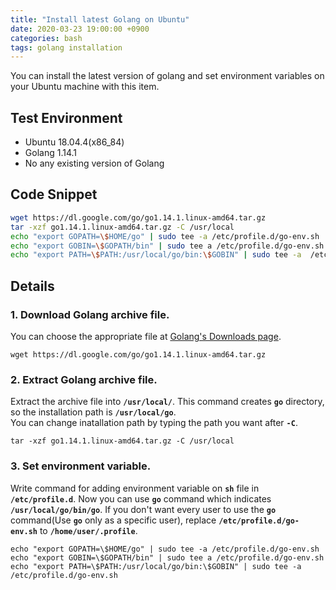 ```yaml
---
title: "Install latest Golang on Ubuntu"
date: 2020-03-23 19:00:00 +0900
categories: bash
tags: golang installation
---
```

You can install the latest version of golang and set environment variables on your Ubuntu machine with this item.

## Test Environment

* Ubuntu 18.04.4(x86_84)
* Golang 1.14.1
* No any existing version of Golang

## Code Snippet

```bash
wget https://dl.google.com/go/go1.14.1.linux-amd64.tar.gz
tar -xzf go1.14.1.linux-amd64.tar.gz -C /usr/local
echo "export GOPATH=\$HOME/go" | sudo tee -a /etc/profile.d/go-env.sh
echo "export GOBIN=\$GOPATH/bin" | sudo tee a /etc/profile.d/go-env.sh
echo "export PATH=\$PATH:/usr/local/go/bin:\$GOBIN" | sudo tee -a  /etc/profile.d/go-env.sh
```

## Details

### 1. Download Golang archive file. 

You can choose the appropriate file at [Golang's Downloads page][go-dl].

    wget https://dl.google.com/go/go1.14.1.linux-amd64.tar.gz
    
### 2. Extract Golang archive file. 

Extract the archive file into **`/usr/local/`**. This command creates **`go`** directory, so the installation path is **`/usr/local/go`**.   
You can change inatallation path by typing the path you want after **`-C`**.

    tar -xzf go1.14.1.linux-amd64.tar.gz -C /usr/local
    
### 3. Set environment variable.

Write command for adding environment variable on **`sh`** file in **`/etc/profile.d`**. Now you can use **`go`** command which indicates **`/usr/local/go/bin/go`**.
If you don't want every user to use the **`go`** command(Use **`go`** only as a specific user), replace **`/etc/profile.d/go-env.sh`** to **`/home/user/.profile`**.

    echo "export GOPATH=\$HOME/go" | sudo tee -a /etc/profile.d/go-env.sh
    echo "export GOBIN=\$GOPATH/bin" | sudo tee a /etc/profile.d/go-env.sh
    echo "export PATH=\$PATH:/usr/local/go/bin:\$GOBIN" | sudo tee -a  /etc/profile.d/go-env.sh

[go-dl]: https://golang.org/dl/
